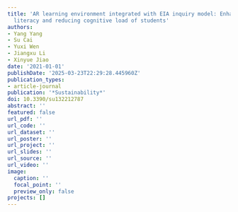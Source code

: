 ```yaml
---
title: 'AR learning environment integrated with EIA inquiry model: Enhancing scientific
  literacy and reducing cognitive load of students'
authors:
- Yang Yang
- Su Cai
- Yuxi Wen
- Jiangxu Li
- Xinyue Jiao
date: '2021-01-01'
publishDate: '2025-03-23T22:29:28.445960Z'
publication_types:
- article-journal
publication: '*Sustainability*'
doi: 10.3390/su132212787
abstract: ''
featured: false
url_pdf: ''
url_code: ''
url_dataset: ''
url_poster: ''
url_project: ''
url_slides: ''
url_source: ''
url_video: ''
image: 
  caption: ''
  focal_point: ''
  preview_only: false
projects: []
---
```

